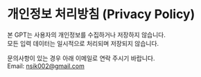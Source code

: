 # 개인정보 처리방침 (Privacy Policy)

본 GPT는 사용자의 개인정보를 수집하거나 저장하지 않습니다.  
모든 입력 데이터는 일시적으로 처리되며 저장되지 않습니다.

문의사항이 있는 경우 아래 이메일로 연락 주시기 바랍니다.  
Email: nsik002@gmail.com
